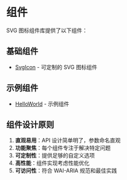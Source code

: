# 组件

SVG 图标组件库提供了以下组件：

## 基础组件

- [SvgIcon](./SvgIcon.md) - 可定制的 SVG 图标组件

## 示例组件

- [HelloWorld](./HelloWorld.md) - 示例组件

## 组件设计原则

1. **直观易用**：API 设计简单明了，参数命名直观
2. **功能聚焦**：每个组件专注于解决特定问题
3. **可定制性**：提供足够的自定义选项
4. **高性能**：组件实现考虑性能优化
5. **可访问性**：符合 WAI-ARIA 规范和最佳实践 